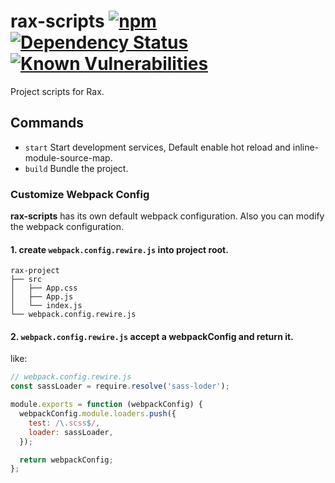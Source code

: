# rax-scripts [![npm](https://img.shields.io/npm/v/rax-scripts.svg)](https://www.npmjs.com/package/rax-scripts) [![Dependency Status](https://david-dm.org/alibaba/rax.svg?path=packages/rax-scripts)](https://david-dm.org/alibaba/rax.svg?path=packages/rax-scripts) [![Known Vulnerabilities](https://snyk.io/test/npm/rax-scripts/badge.svg)](https://snyk.io/test/npm/rax-scripts)

Project scripts for Rax.

## Commands

- `start` Start development services, Default enable hot reload and inline-module-source-map.
- `build` Bundle the project.

### Customize Webpack Config

**rax-scripts** has its own default webpack configuration. Also you can modify the webpack configuration.

#### 1. create `webpack.config.rewire.js` into project root.

```
rax-project
├── src
│   ├── App.css
│   ├── App.js
│   └── index.js
└── webpack.config.rewire.js
```

#### 2. `webpack.config.rewire.js` accept a webpackConfig and return it.

like:

```js
// webpack.config.rewire.js
const sassLoader = require.resolve('sass-loder');

module.exports = function (webpackConfig) {
  webpackConfig.module.loaders.push({
    test: /\.scss$/,
    loader: sassLoader,
  });

  return webpackConfig;
};
```
